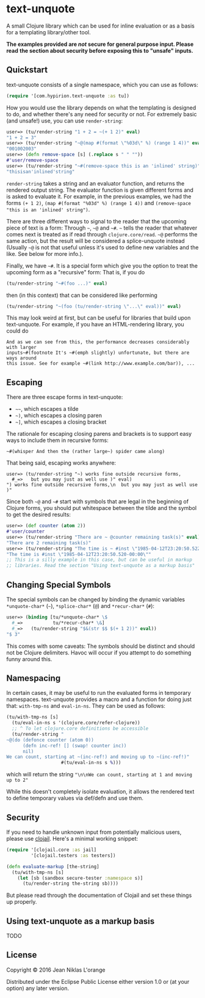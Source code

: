 # text-unquote

A small Clojure library which can be used for inline evaluation or as a basis
for a templating library/other tool.

**The examples provided are _not_ secure for general purpose input. Please read**
**the section about security before exposing this to "unsafe" inputs.**

## Quickstart

text-unquote consists of a single namespace, which you can use as follows:

```clj
(require '[com.hypirion.text-unquote :as tu])
```

How you would use the library depends on what the templating is designed to do,
and whether there's any need for security or not. For extremely basic (and
unsafe!) use, you can use `render-string`:

```clj
user=> (tu/render-string "1 + 2 = ~(+ 1 2)" eval)
"1 + 2 = 3"
user=> (tu/render-string "~@(map #(format \"%03d\" %) (range 1 4))" eval)
"001002003"
user=> (defn remove-space [s] (.replace s " " ""))
#'user/remove-space
user=> (tu/render-string "~#(remove-space this is an 'inlined' string)" eval)
"thisisan'inlined'string"
```

`render-string` takes a string and an evaluator function, and returns the
rendered output string. The evaluator function is given different forms and is
asked to evaluate it. For example, in the previous examples, we had the forms
`(+ 1 2)`, `(map #(format "%03d" %) (range 1 4))` and
`(remove-space "this is an 'inlined' string")`.

There are three different ways to signal to the reader that the upcoming piece
of text is a form: Through `~`, `~@` and `~#`. `~` tells the reader that
whatever comes next is treated as if read through `clojure.core/read`. `~@`
performs the same action, but the result will be considered a splice-unquote
instead (Usually `~@` is not that useful unless it's used to define new
variables and the like. See below for more info.).

Finally, we have `~#`. It is a special form which give you the option to treat
the upcoming form as a "recursive" form: That is, if you do
```clj
(tu/render-string "~#(foo ...)" eval)
```
then (in this context) that can be considered like performing
```clj
(tu/render-string "~(foo (tu/render-string \"...\" eval))" eval)
```

This may look weird at first, but can be useful for libraries that build upon
text-unquote. For example, if you have an HTML-rendering library, you could
do

```
And as we can see from this, the performance decreases considerably with larger
inputs~#(footnote It's ~#(emph slightly) unfortunate, but there are ways around
this issue. See for example ~#(link http://www.example.com/bar)), ...
```

## Escaping

There are three escape forms in text-unquote:

* `~~`, which escapes a tilde
* `~)`, which escapes a closing paren
* `~]`, which escapes a closing bracket

The rationale for escaping closing parens and brackets is to support easy ways
to include them in recursive forms:

```
~#(whisper And then the (rather large~) spider came along)
```

That being said, escaping works anywhere:

```
user=> (tu/render-string "~) works fine outside recursive forms,
  #_=>   but you may just as well use )" eval)
") works fine outside recursive forms,\n  but you may just as well use )"
```

Since both `~@` and `~#` start with symbols that are legal in the beginning of
Clojure forms, you should put whitespace between the tilde and the symbol to get
the desired results:

```clj
user=> (def counter (atom 2))
#'user/counter
user=> (tu/render-string "There are ~ @counter remaining task(s)" eval)
"There are 2 remaining task(s)"
user=> (tu/render-string "The time is ~ #inst \"1985-04-12T23:20:50.52Z\"" eval)
"The time is #inst \"1985-04-12T23:20:50.520-00:00\""
;; This is a silly example in this case, but can be useful in markup
;; libraries. Read the section "Using text-unquote as a markup basis"
```

## Changing Special Symbols

The special symbols can be changed by binding the dynamic variables
`*unquote-char*` (`~`), `*splice-char*` (`@`) and `*recur-char*` (`#`):

```clj
user=> (binding [tu/*unquote-char* \$
  #_=>           tu/*recur-char* \&]
  #_=>   (tu/render-string "$&(str $$ $(+ 1 2))" eval))
"$ 3"
```

This comes with some caveats: The symbols should be distinct and should not be
Clojure delimiters. Havoc will occur if you attempt to do something funny around
this.

## Namespacing

In certain cases, it may be useful to run the evaluated forms in temporary
namespaces. text-unquote provides a macro and a function for doing just
that: `with-tmp-ns` and `eval-in-ns`. They can be used as follows:

```clj
(tu/with-tmp-ns [s]
  (tu/eval-in-ns s '(clojure.core/refer-clojure))
  ;; ^ To let clojure.core definitions be accessible
  (tu/render-string "
~@(do (defonce counter (atom 0))
      (defn inc-ref! [] (swap! counter inc))
      nil)
We can count, starting at ~(inc-ref!) and moving up to ~(inc-ref!)"
                    #(tu/eval-in-ns s %)))
```

which will return the string `"\n\nWe can count, starting at 1 and moving up to 2"`

While this doesn't completely isolate evaluation, it allows the rendered
text to define temporary values via def/defn and use them.

## Security

If you need to handle unknown input from potentially malicious users, please use
[clojail](https://github.com/Raynes/clojail). Here's a minimal working snippet:

```clj
(require '[clojail.core :as jail]
         '[clojail.testers :as testers])

(defn evaluate-markup [the-string]
  (tu/with-tmp-ns [s]
    (let [sb (sandbox secure-tester :namespace s)]
      (tu/render-string the-string sb))))
```

But please read through the documentation of Clojail and set these things up
properly.

## Using text-unquote as a markup basis

TODO


## License

Copyright © 2016 Jean Niklas L'orange

Distributed under the Eclipse Public License either version 1.0 or (at
your option) any later version.
